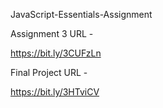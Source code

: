 JavaScript-Essentials-Assignment

Assignment 3 URL -

https://bit.ly/3CUFzLn 

Final Project URL -

https://bit.ly/3HTviCV
